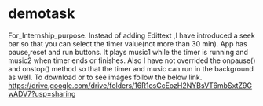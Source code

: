 # demotask
For_Internship_purpose.
Instead of adding Edittext ,I have introduced a seek bar so that you can select the timer value(not more than 30 min).
App has pause,reset and run buttons.
It plays music1 while the timer is running and music2 when timer ends or finishes.
Also I have not overrided the onpause() and onstop() method so that the timer and music can run in the background as well.
To download or to see images follow the below link.
https://drive.google.com/drive/folders/16R1osCcEozH2NYBsVT6mbSxtZ9GwADV7?usp=sharing
